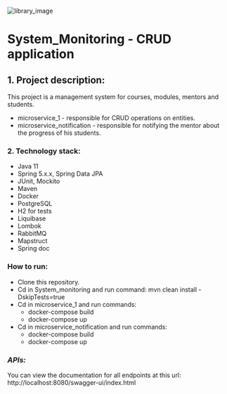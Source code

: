 ![library_image](https://cdn.icon-icons.com/icons2/3310/PNG/128/laptop_computer_books_study_pc_icon_209270.png)
# System_Monitoring - CRUD application

## 1. Project description:
This project is a management system for courses, modules, mentors and students.
* microservice_1 - responsible for CRUD operations on entities.
* microservice_notification - responsible for notifying the mentor about the progress of his students.

### 2. Technology stack:
* Java 11
* Spring 5.x.x, Spring Data JPA
* JUnit, Mockito
* Maven
* Docker
* PostgreSQL
* H2 for tests
* Liquibase
* Lombok
* RabbitMQ
* Mapstruct
* Spring doc

### How to run:
* Clone this repository.
* Cd in System_monitoring and run command: mvn clean install -DskipTests=true
* Cd in microservice_1 and run commands:
  * docker-compose build
  * docker-compose up
* Cd in microservice_notification and run commands:
  * docker-compose build
  * docker-compose up

### *APIs:*
You can view the documentation for all endpoints at this url: http://localhost:8080/swagger-ui/index.html
